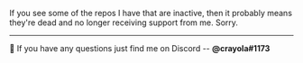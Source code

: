 <p>If you see some of the repos I have that are inactive, then it probably means they're dead and no longer receiving support from me. Sorry.</p>

***

<p>💬 If you have any questions just find me on Discord -- <strong>@crayola#1173</strong></p>
